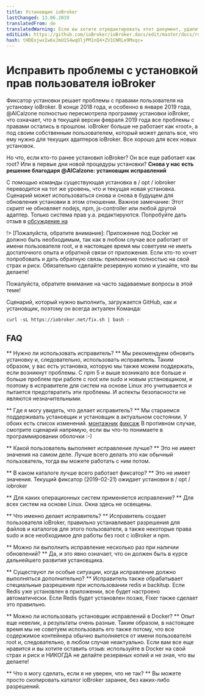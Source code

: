 ```yaml
---
title: Установщик ioBroker
lastChanged: 13.06.2019
translatedFrom: de
translatedWarning: Если вы хотите отредактировать этот документ, удалите поле «translationFrom», в противном случае этот документ будет снова автоматически переведен
editLink: https://github.com/ioBroker/ioBroker.docs/edit/master/docs/ru/trouble/install_fixer.md
hash: tHDEojwxIw6xJmU1S4wqOljPM1nQ4+ZV1CNRLe9Mxqc=
---
```

# Исправить проблемы с установкой прав пользователя ioBroker
Фиксатор установки решает проблемы с правами пользователя на установку ioBroker.
В конце 2018 года, и особенно в январе 2019 года, @AlCalzone полностью пересмотрела программу установки ioBroker, что означает, что в текущей версии февраля 2019 года все проблемы с правами остались в прошлом. ioBroker больше не работает как «root», а под своим собственным пользователем, который может делать все, что ему нужно для текущих адаптеров ioBroker.
Все хорошо для всех новых установок.

Но что, если кто-то ранее установил ioBroker? Он все еще работает как root? Или в первые дни новой процедуры установки? **Снова у нас есть решение благодаря @AlCalzone: установщик исправлений**

С помощью команды существующая установка в / opt / iobroker переводится на тот же уровень, что и текущая новая установка. Сценарий может использоваться снова и снова в будущем для обновления установки в этом отношении.
Важное замечание: Этот скрипт не обновляет nodejs, npm, js-controller или любой другой адаптер. Только система прав у.а. редактируются.
Попробуйте дать отзыв в [обсуждение на](https://forum.iobroker.net/topic/20212/diskussion-zum-neuen-installation-fixer)

!> [Пожалуйста, обратите внимание]: Приложение под Docker не должно быть необходимым, так как в любом случае все работает от имени пользователя root, и в настоящее время мы советуем не иметь достаточного опыта и обратной связи от приложения. Если кто-то хочет попробовать и дать обратную связь: приложение полностью на свой страх и риск. Обязательно сделайте резервную копию и узнайте, что вы делаете!

Пожалуйста, обратите внимание на часто задаваемые вопросы в этой теме!

Сценарий, который нужно выполнить, загружается GitHub, как и установщик, поэтому он всегда актуален Команда:

```
curl -sL https://iobroker.net/fix.sh | bash -
```

## FAQ
** Нужно ли использовать исправитель? ** Мы рекомендуем обновить установку и, следовательно, использовать исправитель. Таким образом, у вас есть установка, которую мы также можем поддержать, если возникнут проблемы. С npm 5 и выше возникало все больше и больше проблем при работе с root или sudo и новым установщиком, и поэтому в исправителе для систем на основе Linux это учитывается и пытается предотвратить эти проблемы. И аспекты безопасности не являются незначительными.

** Где я могу увидеть, что делает исправитель? ** Мы стараемся поддерживать установщик и установщик в актуальном состоянии.
У обоих есть список изменений.
[монтажник](https://github.com/ioBroker/ioBroker/blob/master/CHANGELOG_INSTALLER_LINUX.md) [фиксаж](https://github.com/ioBroker/ioBroker/blob/master/CHANGELOG_FIXER_LINUX.md) В противном случае, смотрите сценарий напрямую, если вы что-то понимаете в программировании оболочки :-)

** Какой пользователь выполняет исправление лучше? ** Это не имеет значения на самом деле. Лучше всего делать это как обычный пользователь, тогда вы можете работать с ним потом.

** В каком каталоге лучше всего работает фиксатор? ** Это не имеет значения. Текущий фиксатор (2019-02-21) ожидает установки в / opt / iobroker

** Для каких операционных систем применяется исправление? ** Для всех систем на основе Linux. Окна здесь не освещены.

** Что именно делает исправитель? ** Исправитель создает пользователя ioBroker, правильно устанавливает разрешения для файлов и каталогов для этого пользователя, а также некоторые права sudo и все необходимое для работы без root с ioBroker и npm.

** Можно ли выполнить исправление несколько раз при наличии обновлений? ** Да, и это явно означает, что он должен быть в курсе дальнейшего развития установщика.

** Существуют ли особые ситуации, когда исправление должно выполняться дополнительно? ** Исправитель также обрабатывает специальные разрешения при использовании redis и backitup. Если Redis уже установлен в приложении, все будет настроено автоматически. Если Redis будет установлен позже, Fixer также сделает это правильно.

** Можно ли использовать установщик исправлений в Docker? ** Опыт еще невелик, а результаты очень разные. Таким образом, в настоящее время мы не советуем использовать его также потому, что все содержимое контейнера обычно выполняется от имени пользователя root и, следовательно, в любом случае неактуально. Если вам все еще нравится и вы хотите оставить отзыв: используйте в Docker на свой страх и риск и НИКОГДА не делайте резервных копий и не зная, что вы делаете!

** Что я могу сделать, если я не уверен, что не так? ** Вы можете просто скопировать каталог ioBroker заранее, без каких-либо разрешений.